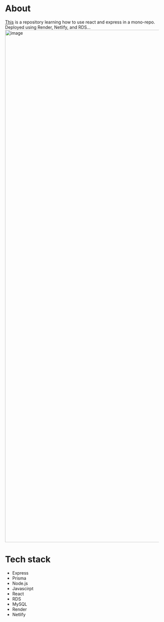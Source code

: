 # About
[This](https://644cd7cf587f9e6ff847a7c5--relaxed-horse-0f6752.netlify.app/) is a repository learning how to use react and express in a mono-repo.
Deployed using Render, Netlify, and RDS...
<img width="1678" alt="image" src="https://user-images.githubusercontent.com/96335290/235804745-b87e19e8-debf-4ebb-8d23-b55261ee9169.png">


# Tech stack
- Express
- Prisma
- Node.js
- Javascirpt
- React
- RDS 
- MySQL
- Render
- Netlify
